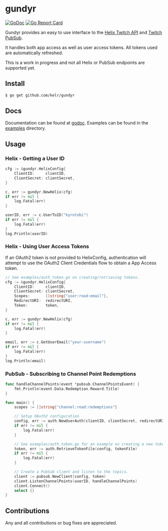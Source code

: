 # gundyr 

[![GoDoc](https://godoc.org/github.com/kelr/gundyr?status.png)](https://godoc.org/github.com/kelr/gundyr) [![Go Report Card](https://goreportcard.com/badge/github.com/kelr/gundyr)](https://goreportcard.com/report/github.com/kelr/gundyr)

Gundyr provides an easy to use interface to the [Helix Twitch API](https://dev.twitch.tv/docs/api/reference) and [Twitch PubSub](https://dev.twitch.tv/docs/pubsub).

It handles both app access as well as user access tokens. All tokens used are automatically refreshed.


This is a work in progress and not all Helix or PubSub endpoints are supported yet.

## Install

```bash
$ go get github.com/kelr/gundyr
```

## Docs

Documentation can be found at [godoc](https://godoc.org/github.com/kelr/gundyr). Examples can be found in the [examples](https://github.com/kelr/gundyr/tree/master/examples) directory.

## Usage
### Helix - Getting a User ID

```go
cfg := &gundyr.HelixConfig{
	ClientID:     clientID, 
	ClientSecret: clientSecret,
}

c, err := gundyr.NewHelix(cfg)
if err != nil {
	log.Fatal(err)
}

userID, err := c.UserToID("kyrotobi")
if err != nil {
	log.Fatal(err)
}
log.Println(userID)
```

### Helix - Using User Access Tokens

If an OAuth2 token is not provided to HelixConfig, authentication will attempt to use the OAuth2 Client Credentials flow to obtain a App Access token.

```go
// See examples/auth_token.go on creating/retrieving tokens.
cfg := &gundyr.HelixConfig{
	ClientID:     clientID,
	ClientSecret: clientSecret,
	Scopes:       []string{"user:read:email"},
	RedirectURI:  redirectURI,
	Token:        token,
}

c, err := gundyr.NewHelix(cfg)
if err != nil {
	log.Fatal(err)
}

email, err := c.GetUserEmail("your-username")
if err != nil {
	log.Fatal(err)
}
log.Println(email)
```

### PubSub - Subscribing to Channel Point Redemptions

```go
func handleChannelPoints(event *pubsub.ChannelPointsEvent) {
	fmt.Println(event.Data.Redemption.Reward.Title)
}

func main() {
	scopes := []string{"channel:read:redemptions"}

	// Setup OAuth2 configuration
	config, err := auth.NewUserAuth(clientID, clientSecret, redirectURI, &scopes)
	if err != nil {
		log.Fatal(err)
	}

	// See examples/auth_token.go for an example on creating a new token.
	token, err := auth.RetrieveTokenFile(config, tokenFile)
	if err != nil {
		log.Fatal(err)
	}

	// Create a PubSub client and listen to the topics.
	client := pubsub.NewClient(config, token)
	client.ListenChannelPoints(userID, handleChannelPoints)
	client.Connect()
	select {}
}

```

## Contributions
Any and all contributions or bug fixes are appreciated.
